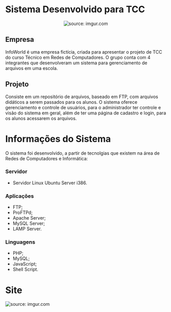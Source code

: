 # Sistema Desenvolvido para TCC
<p align="center">
    <img src="https://i.imgur.com/KraVclx.gif" title="source: imgur.com" />
</p>

## Empresa

InfoWorld é uma empresa fictícia, criada para apresentar o projeto de TCC do curso Técnico em Redes de Computadores.
O grupo conta com 4 integrantes que desenvolveram um sistema para gerenciamento de arquivos em uma escola.

## Projeto

Consiste em um repositório de arquivos, baseado em FTP, com arquivos didáticos a serem passados para os alunos. O sistema oferece gerenciamento e controle de usuários, para o administrador ter controle e visão do sistema em geral, além de ter uma página de cadastro e login, para os alunos acessarem os arquivos. 

# Informações do Sistema

O sistema foi desenvolvido, a partir de tecnolgias que existem na área de Redes de Computadores e Informática:

### Servidor

- Servidor Linux Ubuntu Server i386.

### Aplicações

- FTP;
- ProFTPd;
- Apache Server;
- MySQL Server;
- LAMP Server.

### Linguagens

- PHP;
- MySQL;
- JavaScript;
- Shell Script.

# Site

<img src="https://i.imgur.com/sHanpBr.png" title="source: imgur.com" />

